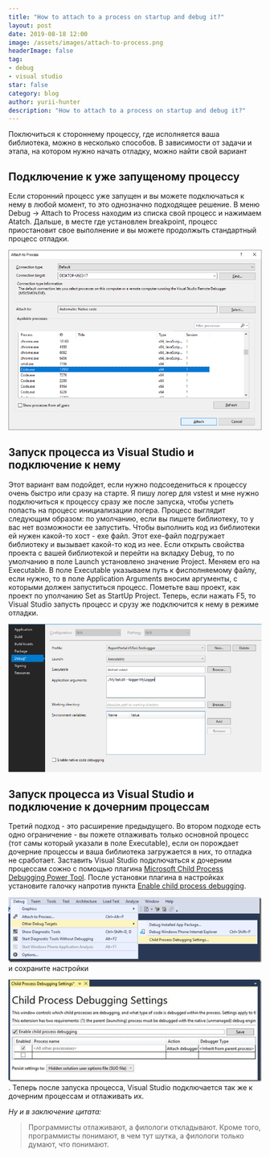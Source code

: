 ```yaml
---
title: "How to attach to a process on startup and debug it?"
layout: post
date: 2019-08-18 12:00
image: /assets/images/attach-to-process.png
headerImage: false
tag:
- debug
- visual studio
star: false
category: blog
author: yurii-hunter
description: "How to attach to a process on startup and debug it?"
---
```

Поключиться к стороннему процессу, где исполняется ваша библиотека, можно в несколько способов. В зависимости от задачи и этапа, на котором нужно начать отладку, можно найти свой вариант

## Подключение к уже запущеному процессу
Если сторонний процесс уже запущен и вы можете подключаться к нему в любой момент, то это однозначно подходящее решение. В меню Debug -> Attach to Process находим из списка свой процесс и нажимаем Atatch. Дальше, в месте где установлен breakpoint, процесс приостановит свое выполнение и вы можете продолжыть стандартный процесс отладки.

![attach to process](/assets/images/attach-to-process.png)

## Запуск процесса из Visual Studio и подключение к нему
Этот вариант вам подойдет, если нужно подсоедениться к процессу очень быстро или сразу на старте. Я пишу логер для vstest и мне нужно подключиться к процессу сразу же после запуска, чтобы успеть попасть на процесс инициализации логера. Процесс выглядит следующим образом: по умолчанию, если вы пишете библиотеку, то у вас нет возможности ее запустить. Чтобы выполнить код из библиотеки ей нужен какой-то хост - exe файл. Этот exe-файл подгружает библиотеку и вызывает какой-то код из нее. Если открыть свойства проекта с вашей библиотекой и перейти на вкладку Debug, то по умолчанию в поле Launch установлено значение Project. Меняем его на Executable. В поле Executable указываем путь к фисполняемому файлу, если нужно, то в поле Application Arguments вносим аргументы, с которыми должен запуститься процесс. Пометьте ваш проект, как проект по уполчанию Set as StartUp Project. Теперь, если нажать F5, то Visual Studio запусть процесс и срузу же подключится к нему в режиме отладки.

![executable](/assets/images/executable.png)

## Запуск процесса из Visual Studio и подключение к дочерним процессам
Третий подход - это расширение предыдущего. Во втором подходе есть одно ограничение - вы пожете отлаживать только основной процесс (тот самы который указали в поле Executable), если он порождает дочерние процессы и ваша библиотека загружается в них, то отладка не сработает. Заставить Visual Studio подключаться к дочерним процессам сожно с помощью плагина [Microsoft Child Process Debugging Power Tool](https://marketplace.visualstudio.com/items?itemName=vsdbgplat.MicrosoftChildProcessDebuggingPowerTool). После установки плагина в настройках установите галочку напротив пункта [Enable child process debugging](https://devblogs.microsoft.com/devops/introducing-the-child-process-debugging-power-tool/).

![process debugging settings](/assets/images/process-debugging-settings.png)
и сохраните настройки

![Enable child process debugging](/assets/images/child-process-debugging.jpg). Теперь после запуска процесса, Visual Studio подключается так же к дочерним процессам и отлаживать их.

_Ну и в заключение цитата:_
> Программисты отлаживают, а филологи откладывают. Кроме того, программисты понимают, в чем тут шутка, а филологи только думают, что понимают.